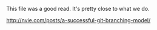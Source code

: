 This file was a good read.  It's pretty close to what we do.

http://nvie.com/posts/a-successful-git-branching-model/
